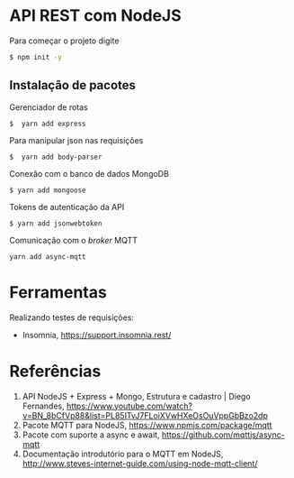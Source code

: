 # API REST com NodeJS

Para começar o projeto digite 
```bash 
$ npm init -y 
```

## Instalação de pacotes 

Gerenciador de rotas 
```
$  yarn add express
``` 

Para manipular json nas requisições 
```
$  yarn add body-parser 
``` 

Conexão com o banco de dados MongoDB
```
$ yarn add mongoose
``` 

Tokens de autenticação da API 
```
$ yarn add jsonwebtoken 
``` 

Comunicação com o _broker_ MQTT
```
yarn add async-mqtt
```

# Ferramentas 

Realizando testes de requisições: 
* Insomnia, https://support.insomnia.rest/ 

# Referências 

1. API NodeJS + Express + Mongo, Estrutura e cadastro | Diego Fernandes, https://www.youtube.com/watch?v=BN_8bCfVp88&list=PL85ITvJ7FLoiXVwHXeOsOuVppGbBzo2dp 
1. Pacote MQTT para NodeJS, https://www.npmjs.com/package/mqtt
1. Pacote com suporte a async e await, https://github.com/mqttjs/async-mqtt
1. Documentação introdutório para o MQTT em NodeJS, http://www.steves-internet-guide.com/using-node-mqtt-client/
